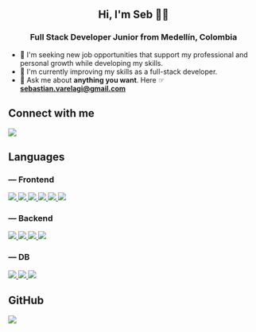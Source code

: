 <h2 align="center">Hi, I'm Seb 👋🏻</h1>

<h3 align="center">Full Stack Developer Junior from Medellín, Colombia</h3>

- 🌱 I'm seeking new job opportunities that support my professional and personal growth while developing my skills.
- 🚀 I'm currently improving my skills as a full-stack developer.
- 💬 Ask me about **anything you want**. Here ☞ **sebastian.varelagi@gmail.com**

<h2> Connect with me</h2>

<p align="left">
  <a href="https://www.linkedin.com/in/sebastianvarelag/">
    <img src="https://skillicons.dev/icons?i=linkedin" />
  </a>
</p>

<h2>Languages</h2>

<h3> — Frontend</h3>


<p>
  <a href="https://www.w3schools.com/html/">
    <img src="https://skillicons.dev/icons?i=html" />
  </a>
    <a href="https://www.w3schools.com/css/">
    <img src="https://skillicons.dev/icons?i=css" />
  </a>
    <a href="https://www.w3schools.com/js/">
    <img src="https://skillicons.dev/icons?i=javascript" />
  </a>
    <a href="https://getbootstrap.com/">
    <img src="https://skillicons.dev/icons?i=bootstrap" />
  </a>
    <a href="https://react.dev/">
    <img src="https://skillicons.dev/icons?i=react" />
  </a>
    <a href="https://nextjs.org/">
    <img src="https://skillicons.dev/icons?i=next" />
  </a>
</p>

<h3> — Backend</h3>

<p>
  <a href="https://nodejs.org/en">
    <img src="https://skillicons.dev/icons?i=nodejs" />
  </a>
    <a href="https://www.typescriptlang.org/">
    <img src="https://skillicons.dev/icons?i=typescript" />
  </a>
    <a href=https://expressjs.com/">
    <img src="https://skillicons.dev/icons?i=express" />
  </a>
      <a href="https://www.java.com/">
    <img src="https://skillicons.dev/icons?i=java" />
  </a>
</p>

<h3> — DB</h3>

<p>
  <a href="https://www.mongodb.com/">
    <img src="https://skillicons.dev/icons?i=mongo" />
  </a>
  <a href="https://www.postgresql.org/">
    <img src="https://skillicons.dev/icons?i=postgres" />
  </a>
    <a href="https://www.mysql.com/">
    <img src="https://skillicons.dev/icons?i=mysql" />
  </a>
</p>

<h2>GitHub</h2>

<p>
    <img align="center" src="https://github-readme-stats.vercel.app/api?username=sebastianvarelag&theme=holi&show_icons=true&hide_border=true&locale=en"/>
</p>
